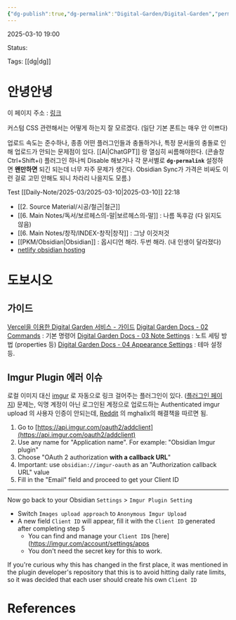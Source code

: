 ```yaml
---
{"dg-publish":true,"dg-permalink":"Digital-Garden/Digital-Garden","permalink":"/Digital-Garden/Digital-Garden/","tags":["gardenEntry"]}
---
```


2025-03-10 19:00

Status: 

Tags: [[dg\|dg]] 

# 안녕안녕

이 페이지 주소 : [링크](https://imaginative-griffin-caaf97.netlify.app/) 

커스텀 CSS 관련해서는 어떻게 하는지 잘 모르겠다. (일단 기본 폰트는 매우 안 이쁘다)

업로드 속도는 준수하나, 종종 어떤 플러그인들과 충돌하거나, 특정 문서들의 충돌로 인해 업로드가 안되는 문제점이 있다. [[AI\|ChatGPT]] 랑 열심히 씨름해야한다. (콘솔창 Ctrl+Shift+i)
플러그인 하나씩 Disable 해보거나 각 문서별로 **`dg-permalink`** 설정하면 **왠만하면** 되긴 되는데 너무 자주 문제가 생긴다.
Obsidian Sync가 가격은 비싸도 이런 걸로 고민 안해도 되니 차라리 나을지도 모름.)

Test [[Daily-Note/2025-03/2025-03-10\|2025-03-10]] 22:18

- [[2. Source Material/시공/철근\|철근]] 
- [[6. Main Notes/독서/보르헤스의-말\|보르헤스의-말]] : 나름 독후감 (다 읽지도 않음)
- [[6. Main Notes/창작/INDEX-창작\|창작]] : 그냥 이것저것
- [[PKM/Obsidian\|Obsidian]] : 옵시디언 해라. 두번 해라. (내 인생이 달라졌다)
- [netlify obsidian hosting](https://www.youtube.com/watch?v=7f8e5IiUkeo) 

# 도보시오
## 가이드
[Vercel을 이용한 Digital Garden 서비스 - 가이드](https://anpigon.vercel.app/%F0%9F%A7%B0%20%EC%83%9D%EC%82%B0%EC%84%B1%20%EB%8F%84%EA%B5%AC/%EC%98%B5%EC%8B%9C%EB%94%94%EC%96%B8%20Obsidian/%ED%94%8C%EB%9F%AC%EA%B7%B8%EC%9D%B8/%EC%98%B5%EC%8B%9C%EB%94%94%EC%96%B8%20%EB%94%94%EC%A7%80%ED%84%B8%20%EA%B0%80%EB%93%A0%20%ED%94%8C%EB%9F%AC%EA%B7%B8%EC%9D%B8/01%20%EC%8B%9C%EC%9E%91%ED%95%98%EA%B8%B0/) 
[Digital Garden Docs - 02 Commands](https://dg-docs.ole.dev/getting-started/02-commands/) : 기본 명령어
[Digital Garden Docs - 03 Note Settings](https://dg-docs.ole.dev/getting-started/03-note-settings/) : 노트 세팅 방법 (properties 등)
[Digital Garden Docs - 04 Appearance Settings](https://dg-docs.ole.dev/getting-started/04-appearance-settings/) : 테마 설정 등.

## Imgur Plugin 에러 이슈
로컬 이미지 대신 [imgur](https://imgur.com/) 로 자동으로 링크 걸어주는 플러그인이 있다. ([플러그인 페이지](https://github.com/gavvvr/obsidian-imgur-plugin))
문제는, 익명 계정이 아닌 로그인된 계정으로 업로드하는 Authenticated imgur upload 의 사용자 인증이 안되는데, [Reddit](https://www.reddit.com/r/ObsidianMD/comments/1b6d2me/imgur_plugin_no_longer_working/) 의 mghalix의 해결책을 따르면 됨.
1. Go to [https://api.imgur.com/oauth2/addclient](https://api.imgur.com/oauth2/addclient)
2. Use any name for "Application name". For example: "Obsidian Imgur plugin"
3. Choose "OAuth 2 authorization **with a callback URL**"
4. Important: use `obsidian://imgur-oauth` as an "Authorization callback URL" value
5. Fill in the "Email" field and proceed to get your Client ID
---
Now go back to your Obsidian `Settings` > `Imgur Plugin Setting`
- Switch `Images upload approach` to `Anonymous Imgur Upload`
- A new field `Client ID` will appear, fill it with the `Client ID` generated after completing step 5
    - You can find and manage your `Client ID`s [here](https://imgur.com/account/settings/apps
    - You don't need the secret key for this to work.

If you're curious why this has changed in the first place, it was mentioned in the plugin developer's repository that this is to avoid hitting daily rate limits, so it was decided that each user should create his own `Client ID`
# References